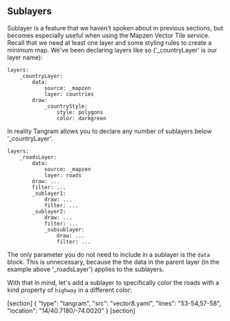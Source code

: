 ## Sublayers

Sublayer is a feature that we haven't spoken about in previous sections, but becomes especially useful when using the Mapzen Vector Tile service. Recall that we need at least one layer and some styling rules to create a minimum map. We've been declaring layers like so ('&#95;countryLayer' is our layer name):

<pre><code class="language-yaml">layers:
    &#95;countryLayer:
        data:
            source: &#95;mapzen
            layer: countries
        draw:
            &#95;countryStyle:
                style: polygons
                color: darkgreen
</pre></code>

In reality Tangram allows you to declare any number of sublayers below '&#95;countryLayer'.

<pre><code class="language-yaml">layers:
    &#95;roadsLayer:
        data:
            source: &#95;mapzen
            layer: roads
        draw: ...
        filter: ...
        &#95;sublayer1:
            draw: ...
            filter: ...
        &#95;sublayer2:
            draw: ...
            filter: ...
            &#95;subsublayer:
                draw: ...
                filter: ...
</pre></code>

The only parameter you do not need to include in a sublayer is the `data` block. This is unnecessary, because the the data in the parent layer (in the example above '&#95;roadsLayer') applies to the sublayers.

With that in mind, let's add a sublayer to specifically color the roads with a kind property of `highway` in a different color:

[section]
{ "type": "tangram", "src": "vector8.yaml", "lines": "53-54,57-58", "location": "14/40.7180/-74.0020" }
[section]
